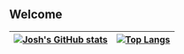 ## Welcome <img src="https://api.iconify.design/line-md/sun-rising-loop.svg?color=%23ffc107" width="16">




| [![Josh's GitHub stats](https://github-readme-stats.vercel.app/api?username=jcwillox&show_icons=true&custom_title=Josh%27s%20GitHub%20Stats&count_private=true&theme=codeSTACKr)](https://github.com/jcwillox) | [![Top Langs](https://github-readme-stats.vercel.app/api/top-langs/?username=jcwillox&layout=compact&exclude_repo=snowy-cabin,dotfiles&theme=codeSTACKr&langs_count=8)](https://github.com/jcwillox) |
| - | - |
    

    
    

    




<!--
**jcwillox/jcwillox** is a ✨ _special_ ✨ repository because its `README.md` (this file) appears on your GitHub profile.

Here are some ideas to get you started:

- 🔭 I’m currently working on ...
- 🌱 I’m currently learning ...
- 👯 I’m looking to collaborate on ...
- 🤔 I’m looking for help with ...
- 💬 Ask me about ...
- 📫 How to reach me: ...
- 😄 Pronouns: ...
- ⚡ Fun fact: ...
-->
